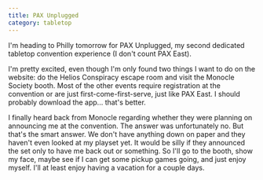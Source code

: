```yaml
---
title: PAX Unplugged
category: tabletop
---
```

I'm heading to Philly tomorrow for PAX Unplugged, my second dedicated tabletop convention experience (I don't count PAX East).

I'm pretty excited, even though I'm only found two things I want to do on the website: do the Helios Conspiracy escape room and visit the Monocle Society booth. Most of the other events require registration at the convention or are just first-come-first-serve, just like PAX East. I should probably download the app... that's better.

I finally heard back from Monocle regarding whether they were planning on announcing me at the convention. The answer was unfortunately no. But that's the smart answer. We don't have anything down on paper and they haven't even looked at my playset yet. It would be silly if they announced the set only to have me back out or something. So I'll go to the booth, show my face, maybe see if I can get some pickup games going, and just enjoy myself. I'll at least enjoy having a vacation for a couple days.
